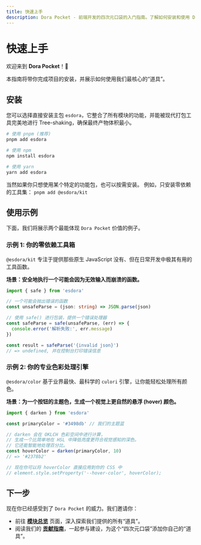 ```yaml
---
title: 快速上手
description: Dora Pocket - 前端开发的四次元口袋的入门指南。了解如何安装和使用 Dora Pocket 的核心模块。
---
```


# 快速上手

欢迎来到 **Dora Pocket**！🎉

本指南将带你完成项目的安装，并展示如何使用我们最核心的“道具”。

## 安装

您可以选择直接安装主包 `esdora`，它整合了所有模块的功能，并能被现代打包工具完美地进行 Tree-shaking，确保最终产物体积最小。

```bash
# 使用 pnpm (推荐)
pnpm add esdora

# 使用 npm
npm install esdora

# 使用 yarn
yarn add esdora
```

当然如果你只想使用某个特定的功能包，也可以按需安装。
例如，只安装零依赖的工具集：
`pnpm add @esdora/kit`

## 使用示例

下面，我们将展示两个最能体现 `Dora Pocket` 价值的例子。

### 示例 1: 你的零依赖工具箱

`@esdora/kit` 专注于提供那些原生 JavaScript 没有、但在日常开发中极其有用的工具函数。

**场景：安全地执行一个可能会因为无效输入而崩溃的函数。**

```typescript
import { safe } from 'esdora'

// 一个可能会抛出错误的函数
const unsafeParse = (json: string) => JSON.parse(json)

// 使用 safe() 进行包装，提供一个错误处理器
const safeParse = safe(unsafeParse, (err) => {
  console.error('解析失败:', err.message)
})

const result = safeParse('{invalid json}')
// => undefined, 并在控制台打印错误信息
```

### 示例 2: 你的专业色彩处理引擎

`@esdora/color` 基于业界最快、最科学的 `culori` 引擎，让你能轻松处理所有颜色。

**场景：为一个按钮的主题色，生成一个视觉上更自然的悬浮 (hover) 颜色。**

```typescript
import { darken } from 'esdora'

const primaryColor = '#3498db' // 我们的主题蓝

// darken 会在 OKLCH 色彩空间中进行计算，
// 生成一个比简单地在 HSL 中降低亮度更符合视觉感知的深色。
// 它还能智能地处理百分比。
const hoverColor = darken(primaryColor, 10)
// => '#2378b2'

// 现在你可以将 hoverColor 直接应用到你的 CSS 中
// element.style.setProperty('--hover-color', hoverColor);
```

## 下一步

现在你已经感受到了 `Dora Pocket` 的威力。我们邀请你：

- 前往 **[模块总览](/packages/)** 页面，深入探索我们提供的所有“道具”。
- 阅读我们的 **[贡献指南](/contributing/)**，一起参与建设，为这个“四次元口袋”添加你自己的“道具”。
